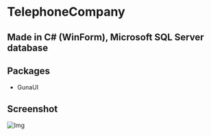 # TelephoneCompany
## Made in C# (WinForm), Microsoft SQL Server database
## Packages
- GunaUI
## Screenshot
![Img](https://i.imgur.com/0VgyD1Q.png)